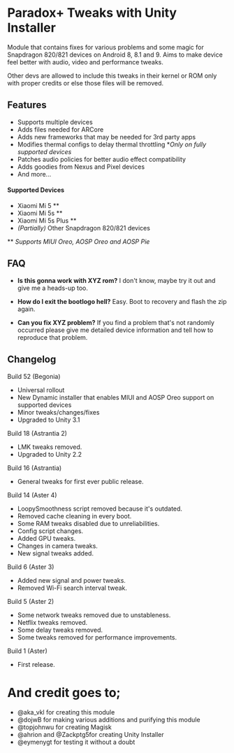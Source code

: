 # Paradox+ Tweaks with Unity Installer
Module that contains fixes for various problems and some magic for Snapdragon 820/821 devices on Android 8, 8.1 and 9. Aims to make device feel better with audio, video and performance tweaks.

Other devs are allowed to include this tweaks in their kernel or ROM only with proper credits or else those files will be removed.

## Features
* Supports multiple devices
* Adds files needed for ARCore
* Adds new frameworks that may be needed for 3rd party apps
* Modifies thermal configs to delay thermal throttling **Only on fully supported devices*
* Patches audio policies for better audio effect compatibility
* Adds goodies from Nexus and Pixel devices
* And more...

#### Supported Devices
* Xiaomi Mi 5 **
* Xiaomi Mi 5s **
* Xiaomi Mi 5s Plus **
* *(Partially)* Other Snapdragon 820/821 devices

** *Supports MIUI Oreo, AOSP Oreo and AOSP Pie*

## FAQ
* **Is this gonna work with XYZ rom?**
I don't know, maybe try it out and give me a heads-up too.

* **How do I exit the bootlogo hell?**
Easy. Boot to recovery and flash the zip again.

* **Can you fix XYZ problem?**
If you find a problem that's not randomly occurred please give me detailed device information and tell how to reproduce that problem.


## Changelog
Build 52 (Begonia)
* Universal rollout
* New Dynamic installer that enables MIUI and AOSP Oreo support on supported devices
* Minor tweaks/changes/fixes
* Upgraded to Unity 3.1

Build 18 (Astrantia 2)
* LMK tweaks removed.
* Upgraded to Unity 2.2

Build 16 (Astrantia)
* General tweaks for first ever public release.

Build 14 (Aster 4)
* LoopySmoothness script removed because it's outdated.
* Removed cache cleaning in every boot.
* Some RAM tweaks disabled due to unreliabilities.
* Config script changes.
* Added GPU tweaks.
* Changes in camera tweaks.
* New signal tweaks added.

Build 6 (Aster 3)
* Added new signal and power tweaks.
* Removed Wi-Fi search interval tweak.

Build 5 (Aster 2)
* Some network tweaks removed due to unstableness.
* Netflix tweaks removed.
* Some delay tweaks removed.
* Some tweaks removed for performance improvements.

Build 1 (Aster)
* First release.


# And credit goes to;
* @aka_vkl for creating this module
* @dojwB for making various additions and purifying this module
* @topjohnwu for creating Magisk
* @ahrion and @Zackptg5for creating Unity Installer
* @eymenygt for testing it without a doubt
